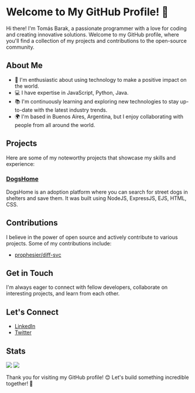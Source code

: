 # Welcome to My GitHub Profile! 🌟

Hi there! I'm Tomás Barak, a passionate programmer with a love for coding and creating innovative solutions. Welcome to my GitHub profile, where you'll find a collection of my projects and contributions to the open-source community. 

## About Me

- 🚀 I'm enthusiastic about using technology to make a positive impact on the world.
- 💻 I have expertise in JavaScript, Python, Java.
- 📚 I'm continuously learning and exploring new technologies to stay up-to-date with the latest industry trends.
- 🌍 I'm based in Buenos Aires, Argentina, but I enjoy collaborating with people from all around the world.

## Projects

Here are some of my noteworthy projects that showcase my skills and experience:

### [DogsHome](https://github.com/tomasbarak/dogshome)

DogsHome is an adoption platform where you can search for street dogs in shelters and save them. It was built using NodeJS, ExpressJS, EJS, HTML, CSS.

## Contributions

I believe in the power of open source and actively contribute to various projects. Some of my contributions include:

- [prophesier/diff-svc](https://github.com/prophesier/diff-svc)

## Get in Touch

I'm always eager to connect with fellow developers, collaborate on interesting projects, and learn from each other.

## Let's Connect

- [LinkedIn](https://www.linkedin.com/in/tomas-barak-28530a237/)
- [Twitter](https://twitter.com/tomasbarakk/)

## Stats
![](https://github-profile-summary-cards.vercel.app/api/cards/stats?username=tomasbarak&theme=github_dark) 
![](https://komarev.com/ghpvc/?username=tomasbarak)

Thank you for visiting my GitHub profile! 😊 Let's build something incredible together! 🚀
